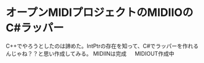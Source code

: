 # オープンMIDIプロジェクトのMIDIIOのC#ラッパー
C++でやろうとしたのは諦めた。IntPtrの存在を知って、C#でラッパーを作れるんじゃね？？と思い作成してみる。
MIDIINは完成  　
MIDIOUT作成中  
